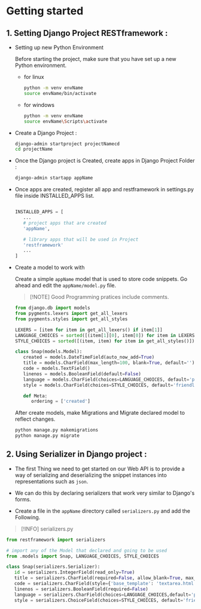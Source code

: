 # Getting started

## 1. **Setting Django Project RESTframework :**

   * Setting up new Python Environment

      Before starting the project, make sure that you have set up a new Python environment. 

      - for linux
         ```bash
         python -m venv envName
         source envName/bin/activate
         ```

      - for windows
         ```bash
         python -m venv envName
         source envName\Scripts\activate
         ```

   * Create a Django Project :

      ```bash
      django-admin startproject projectNamecd
      cd projectName
      ```

   * Once the Django project is Created, create apps in Django Project Folder :

      ```bash
      django-admin startapp appName
      ```

   * Once apps are created, register all app and restframework in settings.py file inside INSTALLED_APPS list.

      ```py

      INSTALLED_APPS = [
         ...
         # project apps that are created
         'appName',

         # library apps that will be used in Project
         'restframework'
         ...
      ]
      ```
   * Create a model to work with

      Create a simple `appName` model that is used to store code snippets. Go ahead and edit the `appName/model.py` file.
      
      > [!NOTE] Good Programming pratices include comments.

      ```py
      from django.db import models
      from pygments.lexers import get_all_lexers
      from pygments.styles import get_all_styles

      LEXERS = [item for item in get_all_lexers() if item[1]]
      LANGUAGE_CHOICES = sorted([(item[1][0], item[0]) for item in LEXERS])
      STYLE_CHOICES = sorted([(item, item) for item in get_all_styles()])

      class Snap(models.Model):
         created = models.DateTimeField(auto_now_add=True)
         title = models.CharField(max_length=100, blank=True, default='')
         code = models.TextField()
         linenos = models.BooleanField(default=False)
         language = models.CharField(choices=LANGUAGE_CHOICES, default='python', max_length=100)
         style = models.CharField(choices=STYLE_CHOICES, default='friendly', max_length=100)

         def Meta:
            ordering = ['created']
      ```

      After create models, make Migrations and Migrate declared model to reflect changes.

      ```bash
      python manage.py makemigrations
      python manage.py migrate
      ```

## 2. **Using Serializer in Django project :**

   -  The first Thing we need to get started on our Web API is to provide a way of serializing and deserializing the snippet instances into representations such as `json`.

   -  We can do this by declaring serializers that work very similar to Django's forms.
   -  Create a file in the `appName` directory called `serializers.py` and add the Following.

   >[!INFO] serializers.py
   
   ```py 
   from restframework import serializers
   
   # import any of the Model that declared and going to be used
   from .models import Snap, LANGUAGE_CHOICES, STYLE_CHOICES

   class Snap(serializers.Serializer):
      id = serializers.IntegerField(read_only=True)
      title = serializers.CharField(required=False, allow_blank=True, max_length=100)
      code = serializers.CharField(style={'base_template': 'textarea.html'})
      linenos = serializers.BooleanField(required=False)
      language = serializers.CharField(choices=LANGUAGE_CHOICES,default='python',max_length=100)
      style = serializers.ChoiceField(choices=STYLE_CHOICES, default='friendly')
   ```

